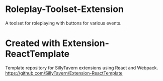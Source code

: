 # Roleplay-Toolset-Extension
A toolset for roleplaying with buttons for various events.


# Created with Extension-ReactTemplate
Template repository for SillyTavern extensions using React and Webpack.
https://github.com/SillyTavern/Extension-ReactTemplate
